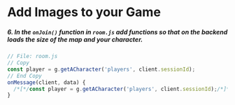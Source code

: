 # Add Images to your Game

##### 6. In the `onJoin()` _function_ in `room.js` add functions so that on the backend loads the size of the map and your character.

```javascript
// File: room.js
// Copy
const player = g.getACharacter('players', client.sessionId);
// End Copy
onMessage(client, data) {
  /*[*/const player = g.getACharacter('players', client.sessionId);/*]*/
}
```